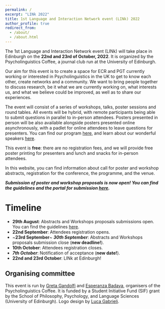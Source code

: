 ```yaml
---
permalink: /
excerpt: "LINk 2022"
title: 1st Language and Interaction Network event (LINk) 2022
author_profile: true
redirect_from: 
  - /about/
  - /about.html
---
```


The 1st Language and Interaction Network event (LINk) will take place in Edinburgh on the **22nd and 23rd of October, 2022**. It is organized by the Psycholinguistics Coffee, a journal club run at the University of Edinburgh.

Our aim for this event is to create a space for ECR and PGT currently working or interested in Psycholinguistics in the UK to get to know each other, create networks and a community. We want to bring people together to discuss research, be it what we are currently working on, what interests us, and what we believe could be improved, as well as to share our experiences.

The event will consist of a series of workshops, talks, poster sessions and round tables. All events will be hybrid, with remote participants being able to submit questions in parallel to in-person attendees. Posters presented in person will be also available alongside posters presented online asynchronously, with a padlet for online attendees to leave questions for presenters. You can find our program [here](https://linkedi2022.github.io/program/), and learn about our wonderful speakers [here](https://linkedi2022.github.io/speakers/).

This event is **free**: there are no registration fees, and we will provide free poster printing for presenters and lunch and snacks for in-person attendees.

In this website, you can find information about call for poster and workshop abstracts, registration for the conference, the programme, and the venue.

***Submission of poster and workshop proposals is now open! You can find the guidelines and the portal for submission [here](https://linkedi2022.github.io/submissions/).***

Timeline
======
- **29th August**: Abstracts and Workshops proposals submissions open. You can find the guidelines [here](https://linkedi2022.github.io/submissions/).
- **22nd September**: Attendees registration opens.
- ~**23rd September**~ ***30th September***: Abstracts and Workshops proposals submission close (**new deadline!**).
- **10th October**: Attendees registration closes.
- ***7th October***: Notification of acceptance (**new date!**). 
- **22nd and 23rd October**: LINk at Edinburgh!

Organising committee
------
This event is run by [Greta Gandolfi](https://twitter.com/greta_gandolfi) and [Esperanza Badaya](https://twitter.com/erbadaya), organisers of the Psycholinguistics Coffee. It is funded by a Student Initiative Fund (SIF) grant by the School of Philosophy, Psychology, and Language Sciences (University of Edinburgh).
Logo design by [Luca Gabrieli](https://www.instagram.com/cia_rro/).
